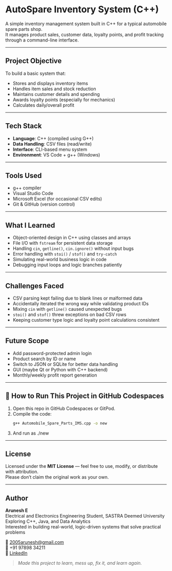 # AutoSpare Inventory System (C++)

A simple inventory management system built in C++ for a typical automobile spare parts shop.  
It manages product sales, customer data, loyalty points, and profit tracking through a command-line interface.

---

## Project Objective

To build a basic system that:
- Stores and displays inventory items
- Handles item sales and stock reduction
- Maintains customer details and spending
- Awards loyalty points (especially for mechanics)
- Calculates daily/overall profit

---

## Tech Stack

- **Language**: C++ (compiled using G++)
- **Data Handling**: CSV files (read/write)
- **Interface**: CLI-based menu system
- **Environment**: VS Code + g++ (Windows)

---

## Tools Used

- g++ compiler  
- Visual Studio Code  
- Microsoft Excel (for occasional CSV edits)  
- Git & GitHub (version control)

---

## What I Learned

- Object-oriented design in C++ using classes and arrays
- File I/O with `fstream` for persistent data storage
- Handling `cin`, `getline()`, `cin.ignore()` without input bugs
- Error handling with `stoi()` / `stof()` and `try-catch`
- Simulating real-world business logic in code
- Debugging input loops and logic branches patiently

---

## Challenges Faced

- CSV parsing kept failing due to blank lines or malformed data  
- Accidentally iterated the wrong way while validating product IDs  
- Mixing `cin` with `getline()` caused unexpected bugs  
- `stoi()` and `stof()` threw exceptions on bad CSV rows  
- Keeping customer type logic and loyalty point calculations consistent

---

## Future Scope

- Add password-protected admin login  
- Product search by ID or name  
- Switch to JSON or SQLite for better data handling  
- GUI (maybe Qt or Python with C++ backend)  
- Monthly/weekly profit report generation  

---

## 🚀 How to Run This Project in GitHub Codespaces

1. Open this repo in GitHub Codespaces or GitPod.
2. Compile the code:
   ```bash
   g++ Automobile_Spare_Parts_IMS.cpp -o new
3. And run as
     ./new
---

## License

Licensed under the **MIT License** — feel free to use, modify, or distribute with attribution.  
Please don’t claim the original work as your own.

---

## Author

**Arunesh E**  
Electrical and Electronics Engineering Student, SASTRA Deemed University  
Exploring C++, Java, and Data Analytics  
Interested in building real-world, logic-driven systems that solve practical problems  

📧 2005arunesh@gmail.com  
📱 +91 97898 34211  
🔗 [LinkedIn](https://www.linkedin.com/in/arunesh33/)

> *Made this project to learn, mess up, fix it, and learn again.*
